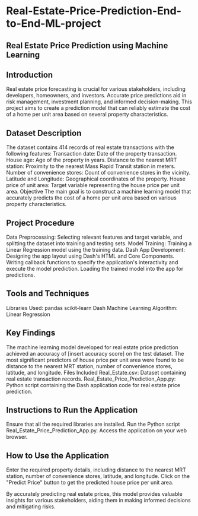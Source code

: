 # Real-Estate-Price-Prediction-End-to-End-ML-project
## Real Estate Price Prediction using Machine Learning
## Introduction
Real estate price forecasting is crucial for various stakeholders, including developers, homeowners, and investors. Accurate price predictions aid in risk management, investment planning, and informed decision-making. This project aims to create a prediction model that can reliably estimate the cost of a home per unit area based on several property characteristics.

## Dataset Description
The dataset contains 414 records of real estate transactions with the following features:
Transaction date: Date of the property transaction.
House age: Age of the property in years.
Distance to the nearest MRT station: Proximity to the nearest Mass Rapid Transit station in meters.
Number of convenience stores: Count of convenience stores in the vicinity.
Latitude and Longitude: Geographical coordinates of the property.
House price of unit area: Target variable representing the house price per unit area.
Objective
The main goal is to construct a machine learning model that accurately predicts the cost of a home per unit area based on various property characteristics.

## Project Procedure
Data Preprocessing: Selecting relevant features and target variable, and splitting the dataset into training and testing sets.
Model Training: Training a Linear Regression model using the training data.
Dash App Development:
Designing the app layout using Dash's HTML and Core Components.
Writing callback functions to specify the application's interactivity and execute the model prediction.
Loading the trained model into the app for predictions.

## Tools and Techniques
Libraries Used:
pandas
scikit-learn
Dash
Machine Learning Algorithm: Linear Regression

## Key Findings
The machine learning model developed for real estate price prediction achieved an accuracy of [insert accuracy score] on the test dataset.
The most significant predictors of house price per unit area were found to be distance to the nearest MRT station, number of convenience stores, latitude, and longitude.
Files Included
Real_Estate.csv: Dataset containing real estate transaction records.
Real_Estate_Price_Prediction_App.py: Python script containing the Dash application code for real estate price prediction.

## Instructions to Run the Application
Ensure that all the required libraries are installed.
Run the Python script Real_Estate_Price_Prediction_App.py.
Access the application on your web browser.

## How to Use the Application
Enter the required property details, including distance to the nearest MRT station, number of convenience stores, latitude, and longitude.
Click on the "Predict Price" button to get the predicted house price per unit area.

By accurately predicting real estate prices, this model provides valuable insights for various stakeholders, aiding them in making informed decisions and mitigating risks.
